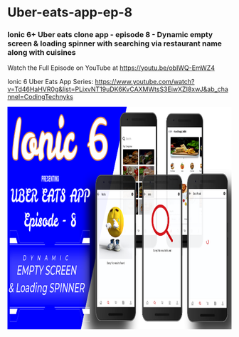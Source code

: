 # Uber-eats-app-ep-8
### Ionic 6+ Uber eats clone app - episode 8 - Dynamic empty screen &amp; loading spinner with searching via restaurant name along with cuisines

Watch the Full Episode on YouTube at https://youtu.be/obIWQ-EmWZ4

Ionic 6 Uber Eats App Series: https://www.youtube.com/watch?v=Td46HaHVR0g&list=PLixvNT19uDK6KvCAXMWtsS3EiwXZI8xwJ&ab_channel=CodingTechnyks

<img src="https://github.com/Nykz/Uber-eats-app-ep-8/blob/main/Snapshot_36.png" width="1300" height="500" />
